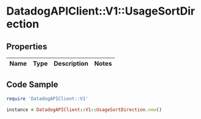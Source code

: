# DatadogAPIClient::V1::UsageSortDirection

## Properties

Name | Type | Description | Notes
------------ | ------------- | ------------- | -------------

## Code Sample

```ruby
require 'DatadogAPIClient::V1'

instance = DatadogAPIClient::V1::UsageSortDirection.new()
```


